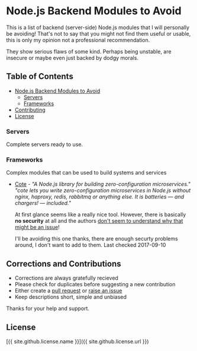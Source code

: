 # Node.js Backend Modules to Avoid
This is a list of backend (server-side) Node.js modules that I will personally be avoiding! 
That's not to say that you might not find them useful or usable, 
this is only my opinion not a professional recommendation.

They show serious flaws of some kind. Perhaps being unstable, are insecure or maybe even just backed by dodgy morals.

## Table of Contents
- [Node.js Backend Modules to Avoid](#nodejs-backend-modules-to-avoid)
  - [Servers](#servers)
  - [Frameworks](#frameworks)
- [Contributing](#corrections-and-contributions)
- [License](#license)

### Servers
Complete servers ready to use.

### Frameworks
Complex modules that can be used to build systems and services
- [Cote](http://cote.js.org) - 
  *"A Node.js library for building zero-configuration microservices." 
  "cote lets you write zero-configuration microservices in Node.js 
  without nginx, haproxy, redis, rabbitmq or anything else. It is batteries — and chargers! — included."*
  
  At first glance seems like a really nice tool. However, there is basically **no security** at all 
  and the authors [don't seem to understand why that might be an issue](https://github.com/dashersw/cote/issues/53)!
  
  I'll be avoiding this one thanks, there are enough securty problems around, I don't want to add to them. 
  Last checked 2017-09-10

## Corrections and Contributions
- Corrections are always gratefully recieved
- Please check for duplicates before suggesting a new contribution
- Either create a [pull request](https://github.com/TotallyInformation/awesome-to-me/pulls) 
  or [raise an issue](https://github.com/TotallyInformation/awesome-to-me/issues)
- Keep descriptions short, simple and unbiased

Thanks for your help and support.

## License
[{{ site.github.license.name }}]({{ site.github.license.url }})
